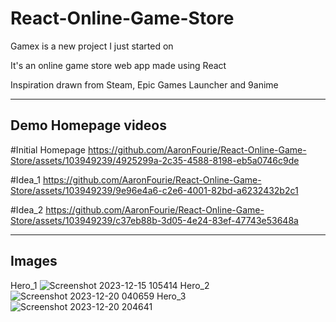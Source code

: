 # React-Online-Game-Store

Gamex is a new project I just started on

It's an online game store web app made using React

Inspiration drawn from Steam, Epic Games Launcher and 9anime

-------------------------------------------------------------
Demo Homepage videos
--------------------

#Initial Homepage
https://github.com/AaronFourie/React-Online-Game-Store/assets/103949239/4925299a-2c35-4588-8198-eb5a0746c9de

#Idea_1
https://github.com/AaronFourie/React-Online-Game-Store/assets/103949239/9e96e4a6-c2e6-4001-82bd-a6232432b2c1

#Idea_2
https://github.com/AaronFourie/React-Online-Game-Store/assets/103949239/c37eb88b-3d05-4e24-83ef-47743e53648a

-------------------------------------------------------------------------------------------------------------
Images
------
Hero_1
![Screenshot 2023-12-15 105414](https://github.com/AaronFourie/React-Online-Game-Store/assets/103949239/de32f781-d952-4440-acb6-8c623039adbe "Hero 1")
Hero_2
![Screenshot 2023-12-20 040659](https://github.com/AaronFourie/React-Online-Game-Store/assets/103949239/c06c314a-f795-4785-8043-3eb7ae5ba3d9 "Hero 2")
Hero_3
![Screenshot 2023-12-20 204641](https://github.com/AaronFourie/React-Online-Game-Store/assets/103949239/7205ebfb-6b03-411e-ab62-c91a3699a49d "Hero 3")

